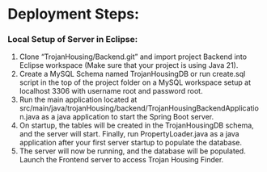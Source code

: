 # Deployment Steps:
### Local Setup of Server in Eclipse:
  1. Clone “TrojanHousing/Backend.git” and import project Backend into Eclipse workspace (Make sure that your project is using Java 21).
  2. Create a MySQL Schema named TrojanHousingDB or run create.sql script in the top of the project folder on a MySQL workspace setup at localhost 3306 with username root and password root.
  3. Run the main application located at src/main/java/trojanHousing/backend/TrojanHousingBackendApplication.java as a java application to start the Spring Boot server.
  4. On startup, the tables will be created in the TrojanHousingDB schema, and the server will start. Finally, run PropertyLoader.java as a java application after your first server startup to populate the database.
  5. The server will now be running, and the database will be populated. Launch the Frontend server to access Trojan Housing Finder.
